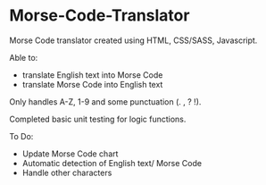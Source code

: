 # Morse-Code-Translator

Morse Code translator created using HTML, CSS/SASS, Javascript.

Able to:

- translate English text into Morse Code
- translate Morse Code into English text

Only handles A-Z, 1-9 and some punctuation (. , ? !).

Completed basic unit testing for logic functions.

To Do:

- Update Morse Code chart
- Automatic detection of English text/ Morse Code
- Handle other characters
